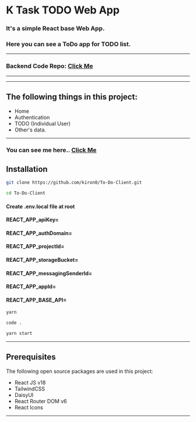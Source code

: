 # K Task TODO Web App

### It's a simple React base Web App.

### Here you can see a ToDo app for TODO list.

---

### Backend Code Repo: [Click Me](https://github.com/kiron0/To-Do-Server)

---

---

## The following things in this project:

- Home
- Authentication
- TODO (Individual User)
- Other's data.

---

### You can see me here.. [Click Me](https://todo.kiron.dev)

## Installation

```bash
git clone https://github.com/kiron0/To-Do-Client.git
```

```bash
cd To-Do-Client
```

#### Create .env.local file at root

#### REACT_APP_apiKey=

#### REACT_APP_authDomain=

#### REACT_APP_projectId=

#### REACT_APP_storageBucket=

#### REACT_APP_messagingSenderId=

#### REACT_APP_appId=

#### REACT_APP_BASE_API=

```bash
yarn
```

```bash
code .
```

```bash
yarn start
```

---

## Prerequisites

The following open source packages are used in this project:

- React JS v18
- TailwindCSS
- DaisyUI
- React Router DOM v6
- React Icons

---

